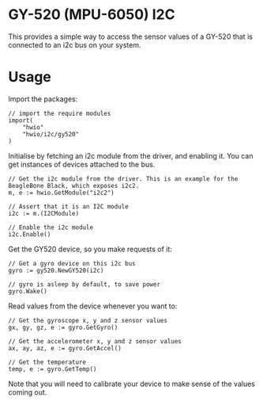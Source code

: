 # GY-520 (MPU-6050) I2C

This provides a simple way to access the sensor values of a GY-520 that is connected to an i2c bus on your system.

# Usage

Import the packages:

	// import the require modules
	import(
		"hwio"
		"hwio/i2c/gy520"
	)

Initialise by fetching an i2c module from the driver, and enabling it. You can get instances of devices attached to
the bus.

	// Get the i2c module from the driver. This is an example for the BeagleBone Black, which exposes i2c2.
	m, e := hwio.GetModule("i2c2")

	// Assert that it is an I2C module
	i2c := m.(I2CModule)

	// Enable the i2c module
	i2c.Enable()

Get the GY520 device, so you make requests of it:

	// Get a gyro device on this i2c bus
	gyro := gy520.NewGY520(i2c)

	// gyro is asleep by default, to save power
	gyro.Wake()

Read values from the device whenever you want to:

	// Get the gyroscope x, y and z sensor values
	gx, gy, gz, e := gyro.GetGyro()

	// Get the accelerometer x, y and z sensor values
	ax, ay, az, e := gyro.GetAccel()

	// Get the temperature
	temp, e := gyro.GetTemp()

Note that you will need to calibrate your device to make sense of the values coming out.